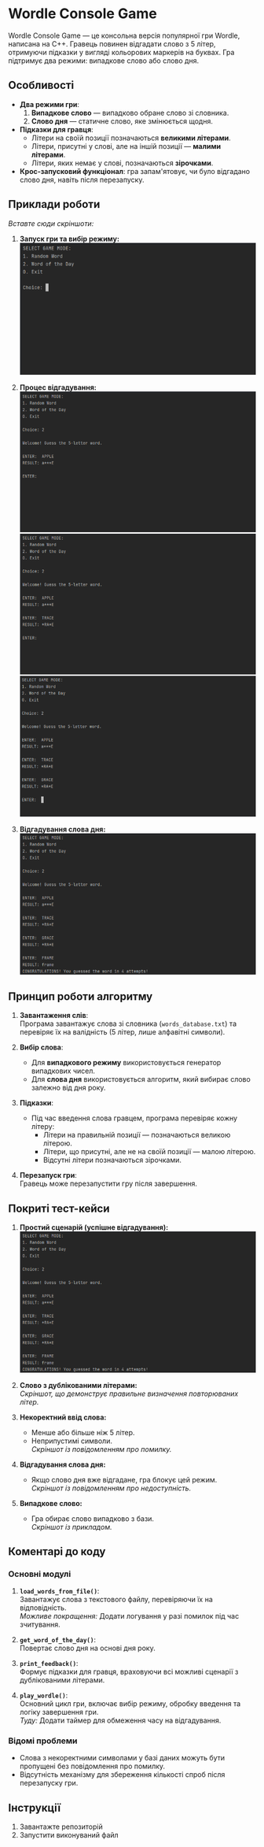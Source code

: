# Wordle Console Game
Wordle Console Game — це консольна версія популярної гри Wordle, написана на C++. Гравець повинен відгадати слово з 5 літер, отримуючи підказки у вигляді кольорових маркерів на буквах. 
Гра підтримує два режими: випадкове слово або слово дня.

## Особливості
- **Два режими гри**:  
  1. **Випадкове слово** — випадково обране слово зі словника.  
  2. **Слово дня** — статичне слово, яке змінюється щодня.
- **Підказки для гравця**:  
  - Літери на своїй позиції позначаються **великими літерами**.  
  - Літери, присутні у слові, але на іншій позиції — **малими літерами**.  
  - Літери, яких немає у слові, позначаються **зірочками**.
- **Крос-запусковий функціонал**: гра запам'ятовує, чи було відгадано слово дня, навіть після перезапуску.

## Приклади роботи
_Вставте сюди скріншоти:_  
1. **Запуск гри та вибір режиму:**  
   ![Main Menu](image/main_menu.png)  

2. **Процес відгадування:**  
   ![Guess 1](image/guess_1.png)
   ![Guess 2](image/guess_2.png)
   ![Guess 3](image/guess_3.png)

4. **Відгадування слова дня:**  
   ![Finish](image/finish.png)  

## Принцип роботи алгоритму
1. **Завантаження слів**:  
   Програма завантажує слова зі словника (`words_database.txt`) та перевіряє їх на валідність (5 літер, лише алфавітні символи).

2. **Вибір слова**:  
   - Для **випадкового режиму** використовується генератор випадкових чисел.  
   - Для **слова дня** використовується алгоритм, який вибирає слово залежно від дня року.

3. **Підказки**:  
   - Під час введення слова гравцем, програма перевіряє кожну літеру:  
     - Літери на правильній позиції — позначаються великою літерою.  
     - Літери, що присутні, але не на своїй позиції — малою літерою.  
     - Відсутні літери позначаються зірочками.  

4. **Перезапуск гри**:  
   Гравець може перезапустити гру після завершення.

## Покриті тест-кейси
1. **Простий сценарій (успішне відгадування):**  
   ![Finish](image/finish.png)  
   
2. **Слово з дублікованими літерами:**  
   _Скріншот, що демонструє правильне визначення повторюваних літер._
   
3. **Некоректний ввід слова:**  
   - Менше або більше ніж 5 літер.  
   - Неприпустимі символи.  
   _Скріншот із повідомленням про помилку._

4. **Відгадування слова дня:**  
   - Якщо слово дня вже відгадане, гра блокує цей режим.  
   _Скріншот із повідомленням про недоступність._

5. **Випадкове слово:**  
   - Гра обирає слово випадково з бази.  
   _Скріншот із прикладом._

## Коментарі до коду
### Основні модулі
1. **`load_words_from_file()`**:  
   Завантажує слова з текстового файлу, перевіряючи їх на відповідність.  
   _Можливе покращення:_ Додати логування у разі помилок під час зчитування.

2. **`get_word_of_the_day()`**:  
   Повертає слово дня на основі дня року.  

3. **`print_feedback()`**:  
   Формує підказки для гравця, враховуючи всі можливі сценарії з дублікованими літерами.  

4. **`play_wordle()`**:  
   Основний цикл гри, включає вибір режиму, обробку введення та логіку завершення гри.  
   _Туду:_ Додати таймер для обмеження часу на відгадування.

### Відомі проблеми
- Слова з некоректними символами у базі даних можуть бути пропущені без повідомлення про помилку.  
- Відсутність механізму для збереження кількості спроб після перезапуску гри.  

## Інструкції
1. Завантажте репозиторій
2. Запустити виконуваний файл

